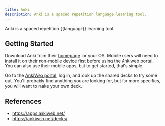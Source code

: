 ```yaml
---
title: Anki
description: Anki is a spaced repetition language learning tool.
---
```


Anki is a spaced repetition {{language}} learning tool.

## Getting Started

Download Anki from their [homepage](https://apps.ankiweb.net/) for your OS. Mobile users will need to install it on their non-mobile device first before using the Ankiweb portal. You can also use their mobile apps, but to get started, that's simple.

Go to the [AnkiWeb portal](https://ankiweb.net/decks/), log in, and look up the shared decks to try some out. You'll probably find anything you are looking for, but for more specifics, you will want to make your own deck.

<!--

## Make A Deck

-->

## References

- https://apps.ankiweb.net/
- https://ankiweb.net/decks/
